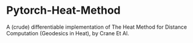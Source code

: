 # Pytorch-Heat-Method
A (crude) differentiable implementation of The Heat Method for Distance Computation (Geodesics in Heat), by Crane Et Al.
